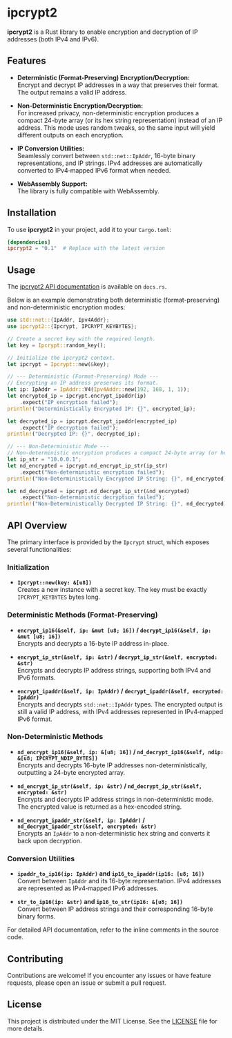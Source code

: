 # ipcrypt2

**ipcrypt2** is a Rust library to enable encryption and decryption of IP addresses (both IPv4 and IPv6).

## Features

- **Deterministic (Format-Preserving) Encryption/Decryption:**  
  Encrypt and decrypt IP addresses in a way that preserves their format. The output remains a valid IP address.

- **Non-Deterministic Encryption/Decryption:**  
  For increased privacy, non-deterministic encryption produces a compact 24-byte array (or its hex string representation) instead of an IP address. This mode uses random tweaks, so the same input will yield different outputs on each encryption.

- **IP Conversion Utilities:**  
  Seamlessly convert between `std::net::IpAddr`, 16-byte binary representations, and IP strings. IPv4 addresses are automatically converted to IPv4‑mapped IPv6 format when needed.

- **WebAssembly Support:**  
  The library is fully compatible with WebAssembly.

## Installation

To use **ipcrypt2** in your project, add it to your `Cargo.toml`:

```toml
[dependencies]
ipcrypt2 = "0.1"  # Replace with the latest version
```

## Usage

The [ipcrypt2 API documentation](https://docs.rs/ipcrypt2) is available on `docs.rs`.

Below is an example demonstrating both deterministic (format-preserving) and non-deterministic encryption modes:

```rust
use std::net::{IpAddr, Ipv4Addr};
use ipcrypt2::{Ipcrypt, IPCRYPT_KEYBYTES};

// Create a secret key with the required length.
let key = Ipcrypt::random_key();

// Initialize the ipcrypt2 context.
let ipcrypt = Ipcrypt::new(&key);

// --- Deterministic (Format-Preserving) Mode ---
// Encrypting an IP address preserves its format.
let ip: IpAddr = IpAddr::V4(Ipv4Addr::new(192, 168, 1, 1));
let encrypted_ip = ipcrypt.encrypt_ipaddr(ip)
    .expect("IP encryption failed");
println!("Deterministically Encrypted IP: {}", encrypted_ip);

let decrypted_ip = ipcrypt.decrypt_ipaddr(encrypted_ip)
    .expect("IP decryption failed");
println!("Decrypted IP: {}", decrypted_ip);

// --- Non-Deterministic Mode ---
// Non-deterministic encryption produces a compact 24-byte array (or hex string).
let ip_str = "10.0.0.1";
let nd_encrypted = ipcrypt.nd_encrypt_ip_str(ip_str)
    .expect("Non-deterministic encryption failed");
println!("Non-Deterministically Encrypted IP String: {}", nd_encrypted);

let nd_decrypted = ipcrypt.nd_decrypt_ip_str(&nd_encrypted)
    .expect("Non-deterministic decryption failed");
println!("Non-Deterministically Decrypted IP String: {}", nd_decrypted);
```

## API Overview

The primary interface is provided by the `Ipcrypt` struct, which exposes several functionalities:

### Initialization

- **`Ipcrypt::new(key: &[u8])`**  
  Creates a new instance with a secret key. The key must be exactly `IPCRYPT_KEYBYTES` bytes long.

### Deterministic Methods (Format-Preserving)

- **`encrypt_ip16(&self, ip: &mut [u8; 16])` / `decrypt_ip16(&self, ip: &mut [u8; 16])`**  
  Encrypts and decrypts a 16-byte IP address in-place.

- **`encrypt_ip_str(&self, ip: &str)` / `decrypt_ip_str(&self, encrypted: &str)`**  
  Encrypts and decrypts IP address strings, supporting both IPv4 and IPv6 formats.

- **`encrypt_ipaddr(&self, ip: IpAddr)` / `decrypt_ipaddr(&self, encrypted: IpAddr)`**  
  Encrypts and decrypts `std::net::IpAddr` types. The encrypted output is still a valid IP address, with IPv4 addresses represented in IPv4‑mapped IPv6 format.

### Non-Deterministic Methods

- **`nd_encrypt_ip16(&self, ip: &[u8; 16])` / `nd_decrypt_ip16(&self, ndip: &[u8; IPCRYPT_NDIP_BYTES])`**  
  Encrypts and decrypts 16-byte IP addresses non-deterministically, outputting a 24-byte encrypted array.

- **`nd_encrypt_ip_str(&self, ip: &str)` / `nd_decrypt_ip_str(&self, encrypted: &str)`**  
  Encrypts and decrypts IP address strings in non-deterministic mode. The encrypted value is returned as a hex-encoded string.

- **`nd_encrypt_ipaddr_str(&self, ip: IpAddr)` / `nd_decrypt_ipaddr_str(&self, encrypted: &str)`**  
  Encrypts an `IpAddr` to a non-deterministic hex string and converts it back upon decryption.

### Conversion Utilities

- **`ipaddr_to_ip16(ip: IpAddr)` and `ip16_to_ipaddr(ip16: [u8; 16])`**  
  Convert between `IpAddr` and its 16-byte representation. IPv4 addresses are represented as IPv4‑mapped IPv6 addresses.

- **`str_to_ip16(ip: &str)` and `ip16_to_str(ip16: &[u8; 16])`**  
  Convert between IP address strings and their corresponding 16-byte binary forms.

For detailed API documentation, refer to the inline comments in the source code.

## Contributing

Contributions are welcome! If you encounter any issues or have feature requests, please open an issue or submit a pull request.

## License

This project is distributed under the MIT License. See the [LICENSE](LICENSE) file for more details.
